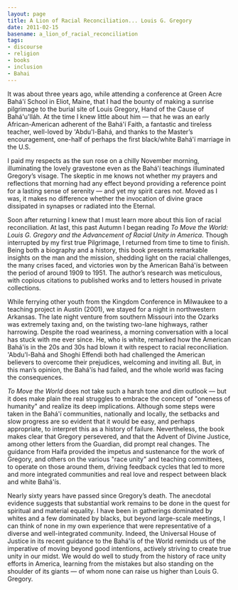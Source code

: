 ```yaml
---
layout: page
title: A Lion of Racial Reconciliation... Louis G. Gregory
date: 2011-02-15
basename: a_lion_of_racial_reconciliation
tags:
- discourse
- religion
- books
- inclusion
- Bahai
---
```


It was about three years ago, while attending a conference at Green Acre
Bah&aacute;'&iacute; School in Eliot, Maine, that I had the bounty of making a
sunrise pilgrimage to the burial site of Louis Gregory, Hand of the Cause of
Bah&aacute;'u'll&aacute;h. At the time I knew little about him &mdash; that he
was an early African-American adherent of the Bah&aacute;'&iacute; Faith, a
fantastic and tireless teacher, well-loved by 'Abdu'l-Bah&aacute;, and thanks to
the Master&#8217;s encouragement, one-half of perhaps the first black/white
Bah&aacute;'&iacute; marriage in the U.S.

<!--more-->

I paid my respects as the sun rose on a chilly November morning, illuminating
the lovely gravestone even as the Bah&aacute;'&iacute; teachings illuminated
Gregory&#8217;s visage. The skeptic in me knows not whether my prayers and
reflections that morning had any effect beyond providing a reference point for a
lasting sense of serenity &mdash; and yet my spirit cares not. Moved as I was,
it makes no difference whether the invocation of divine grace dissipated in
synapses or radiated into the Eternal.

Soon after returning I knew that I must learn more about this lion of racial
reconciliation. At last, this past Autumn I began reading _To Move the World:
Louis G. Gregory and the Advancement of Racial Unity in America_. Though
interrupted by my first true Pilgrimage, I returned from time to time to finish.
Being both a biography and a history, this book presents remarkable insights on
the man and the mission, shedding light on the racial challenges, the many
crises faced, and victories won by the American Bah&aacute;'&iacute;s between
the period of around 1909 to 1951. The author&#8217;s research was meticulous,
with copious citations to published works and to letters housed in private
collections.

While ferrying other youth from the Kingdom Conference in Milwaukee to a
teaching project in Austin (2001), we stayed for a night in northwestern
Arkansas. The late night venture from southern Missouri into the Ozarks was
extremely taxing and, on the twisting two-lane highways, rather harrowing.
Despite the road weariness, a morning conversation with a local has stuck with
me ever since. He, who is white, remarked how the American Bah&aacute;'&iacute;s
in the 20s and 30s had blown it with respect to racial reconciliation.
'Abdu'l-Bah&aacute; and Shoghi Effendi both had challenged the American
believers to overcome their prejudices, welcoming and inviting all. But, in this
man&#8217;s opinion, the Bah&aacute;'&iacute;s had failed, and the whole world
was facing the consequences.

_To Move the World_ does not take such a harsh tone and dim outlook &mdash; but
it does make plain the real struggles to embrace the concept of "oneness of
humanity" and realize its deep implications. Although some steps were taken in
the Bah&aacute;'&iacute; communities, nationally and locally, the setbacks and
slow progress are so evident that it would be easy, and perhaps appropriate, to
interpret this as a history of failure. Nevertheless, the book makes clear that
Gregory persevered, and that the Advent of Divine Justice, among other letters
from the Guardian, did prompt real changes. The guidance from Haifa provided the
impetus and sustenance for the work of Gregory, and others on the various "race
unity" and teaching committees, to operate on those around them, driving
feedback cycles that led to more and more integrated communities and real love
and respect between black and white Bah&aacute;'&iacute;s.

Nearly sixty years have passed since Gregory&#8217;s death. The anecdotal
evidence suggests that substantial work remains to be done in the quest for
spiritual and material equality. I have been in gatherings dominated by whites
and a few dominated by blacks, but beyond large-scale meetings, I can think of
none in my own experience that were representative of a diverse and
well-integrated community. Indeed, the Universal House of Justice in its recent
guidance to the Bah&aacute;'&iacute;s of the World reminds us of the imperative
of moving beyond good intentions, actively striving to create true unity in our
midst. We would do well to study from the history of race unity efforts in
America, learning from the mistakes but also standing on the shoulder of its
giants &mdash; of whom none can raise us higher than Louis G. Gregory.

